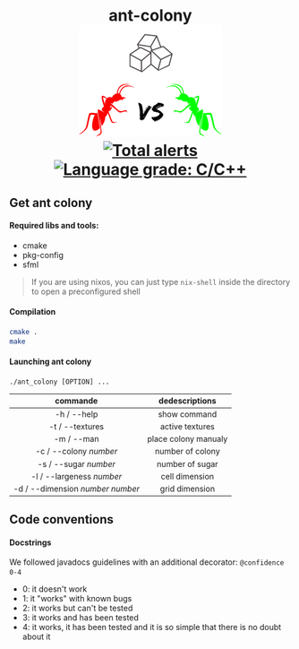 <h1 align="center">
  ant-colony
  <br>
    <img src="logo.png" alt="ant-colony-logo" width="256">
  <br>

  <a href="https://lgtm.com/projects/g/Valeran-MAYTIE/ant-colony/alerts/">
  <img alt="Total alerts" src="https://img.shields.io/lgtm/alerts/g/Valeran-MAYTIE/ant-colony.svg?logo=lgtm&logoWidth=18"/>
  </a>
  
  <a href="https://lgtm.com/projects/g/Valeran-MAYTIE/ant-colony/context:cpp">
  <img alt="Language grade: C/C++" src="https://img.shields.io/lgtm/grade/cpp/g/Valeran-MAYTIE/ant-colony.svg?logo=lgtm&logoWidth=18"/>
  </a>

</h1>

## Get ant colony
#### Required libs and tools:
- cmake
- pkg-config
- sfml 

> If you are using nixos, you can just type ``nix-shell`` inside the directory to open a preconfigured shell

#### Compilation
```sh
cmake .
make
```

#### Launching ant colony
```
./ant_colony [OPTION] ...
```

|commande|dedescriptions|
|:-:|:-:|
| -h / --help | show command |
| -t / --textures | active textures |
| -m / --man | place colony manualy |
| -c / --colony *number* | number of colony |
| -s / --sugar *number* | number of sugar |
| -l / --largeness *number* | cell dimension |
| -d / --dimension *number number* | grid dimension |

## Code conventions

#### Docstrings
We followed javadocs guidelines with an additional decorator:
``@confidence 0-4``
- 0: it doesn't work
- 1: it "works" with known bugs
- 2: it works but can't be tested
- 3: it works and has been tested
- 4: it works, it has been tested and it is so simple that there is no doubt about it
